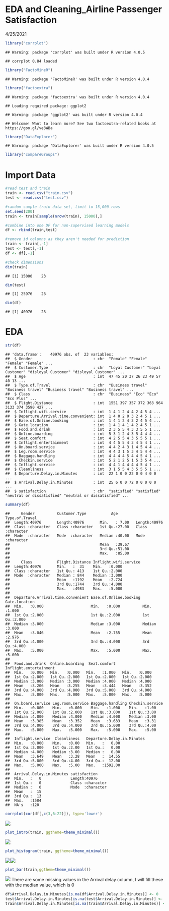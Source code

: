 EDA and Cleaning\_Airline Passenger Satisfaction
================
4/25/2021

``` r
library("corrplot")
```

    ## Warning: package 'corrplot' was built under R version 4.0.5

    ## corrplot 0.84 loaded

``` r
library("FactoMineR")
```

    ## Warning: package 'FactoMineR' was built under R version 4.0.4

``` r
library("factoextra")
```

    ## Warning: package 'factoextra' was built under R version 4.0.4

    ## Loading required package: ggplot2

    ## Warning: package 'ggplot2' was built under R version 4.0.4

    ## Welcome! Want to learn more? See two factoextra-related books at https://goo.gl/ve3WBa

``` r
library("DataExplorer")
```

    ## Warning: package 'DataExplorer' was built under R version 4.0.5

``` r
library("compareGroups")
```

# Import Data

``` r
#read test and train
train <- read.csv("train.csv")
test <- read.csv("test.csv")

#random sample train data set, limit to 15,000 rows
set.seed(200)
train <- train[sample(nrow(train), 15000),]

#combine into one DF for non-supervised learning models
df <- rbind(train,test)

#remove id columns as they aren't needed for prediction
train <- train[,-1]
test <- test[,-1]
df <- df[,-1]

#check dimensions
dim(train)
```

    ## [1] 15000    23

``` r
dim(test)
```

    ## [1] 25976    23

``` r
dim(df)
```

    ## [1] 40976    23

# EDA

``` r
str(df)
```

    ## 'data.frame':    40976 obs. of  23 variables:
    ##  $ Gender                           : chr  "Female" "Female" "Female" "Female" ...
    ##  $ Customer.Type                    : chr  "Loyal Customer" "Loyal Customer" "disloyal Customer" "disloyal Customer" ...
    ##  $ Age                              : int  47 45 20 37 26 23 49 57 40 13 ...
    ##  $ Type.of.Travel                   : chr  "Business travel" "Business travel" "Business travel" "Business travel" ...
    ##  $ Class                            : chr  "Business" "Eco" "Eco" "Eco Plus" ...
    ##  $ Flight.Distance                  : int  1551 397 357 372 363 964 3133 374 3590 427 ...
    ##  $ Inflight.wifi.service            : int  1 4 1 2 4 4 2 4 5 4 ...
    ##  $ Departure.Arrival.time.convenient: int  1 4 0 2 0 3 2 4 5 1 ...
    ##  $ Ease.of.Online.booking           : int  1 4 1 2 4 3 2 4 5 4 ...
    ##  $ Gate.location                    : int  1 4 1 4 1 4 2 4 5 1 ...
    ##  $ Food.and.drink                   : int  2 3 5 5 4 3 3 5 5 1 ...
    ##  $ Online.boarding                  : int  5 3 1 2 4 3 5 4 4 4 ...
    ##  $ Seat.comfort                     : int  4 2 5 5 4 3 5 5 5 1 ...
    ##  $ Inflight.entertainment           : int  4 4 5 5 4 3 4 5 4 1 ...
    ##  $ On.board.service                 : int  4 4 2 4 3 1 4 5 4 4 ...
    ##  $ Leg.room.service                 : int  4 4 3 1 5 3 4 5 4 4 ...
    ##  $ Baggage.handling                 : int  4 4 4 4 5 4 4 5 4 1 ...
    ##  $ Checkin.service                  : int  5 2 1 2 5 1 5 3 5 4 ...
    ##  $ Inflight.service                 : int  4 4 1 4 4 4 4 5 4 1 ...
    ##  $ Cleanliness                      : int  3 1 5 5 4 3 5 5 5 1 ...
    ##  $ Departure.Delay.in.Minutes       : int  22 1 0 0 22 0 0 4 0 0 ...
    ##  $ Arrival.Delay.in.Minutes         : int  25 6 0 0 72 0 0 0 0 0 ...
    ##  $ satisfaction                     : chr  "satisfied" "satisfied" "neutral or dissatisfied" "neutral or dissatisfied" ...

``` r
summary(df)
```

    ##     Gender          Customer.Type           Age        Type.of.Travel    
    ##  Length:40976       Length:40976       Min.   : 7.00   Length:40976      
    ##  Class :character   Class :character   1st Qu.:27.00   Class :character  
    ##  Mode  :character   Mode  :character   Median :40.00   Mode  :character  
    ##                                        Mean   :39.67                     
    ##                                        3rd Qu.:51.00                     
    ##                                        Max.   :85.00                     
    ##                                                                          
    ##     Class           Flight.Distance Inflight.wifi.service
    ##  Length:40976       Min.   :  31    Min.   :0.000        
    ##  Class :character   1st Qu.: 413    1st Qu.:2.000        
    ##  Mode  :character   Median : 844    Median :3.000        
    ##                     Mean   :1192    Mean   :2.724        
    ##                     3rd Qu.:1744    3rd Qu.:4.000        
    ##                     Max.   :4983    Max.   :5.000        
    ##                                                          
    ##  Departure.Arrival.time.convenient Ease.of.Online.booking Gate.location  
    ##  Min.   :0.000                     Min.   :0.000          Min.   :1.000  
    ##  1st Qu.:2.000                     1st Qu.:2.000          1st Qu.:2.000  
    ##  Median :3.000                     Median :3.000          Median :3.000  
    ##  Mean   :3.046                     Mean   :2.755          Mean   :2.976  
    ##  3rd Qu.:4.000                     3rd Qu.:4.000          3rd Qu.:4.000  
    ##  Max.   :5.000                     Max.   :5.000          Max.   :5.000  
    ##                                                                          
    ##  Food.and.drink  Online.boarding  Seat.comfort   Inflight.entertainment
    ##  Min.   :0.000   Min.   :0.000   Min.   :1.000   Min.   :0.000         
    ##  1st Qu.:2.000   1st Qu.:2.000   1st Qu.:2.000   1st Qu.:2.000         
    ##  Median :3.000   Median :3.000   Median :4.000   Median :4.000         
    ##  Mean   :3.206   Mean   :3.255   Mean   :3.444   Mean   :3.352         
    ##  3rd Qu.:4.000   3rd Qu.:4.000   3rd Qu.:5.000   3rd Qu.:4.000         
    ##  Max.   :5.000   Max.   :5.000   Max.   :5.000   Max.   :5.000         
    ##                                                                        
    ##  On.board.service Leg.room.service Baggage.handling Checkin.service
    ##  Min.   :0.000    Min.   :0.000    Min.   :1.000    Min.   :1.00   
    ##  1st Qu.:2.000    1st Qu.:2.000    1st Qu.:3.000    1st Qu.:3.00   
    ##  Median :4.000    Median :4.000    Median :4.000    Median :3.00   
    ##  Mean   :3.385    Mean   :3.352    Mean   :3.633    Mean   :3.31   
    ##  3rd Qu.:4.000    3rd Qu.:4.000    3rd Qu.:5.000    3rd Qu.:4.00   
    ##  Max.   :5.000    Max.   :5.000    Max.   :5.000    Max.   :5.00   
    ##                                                                    
    ##  Inflight.service  Cleanliness   Departure.Delay.in.Minutes
    ##  Min.   :0.000    Min.   :0.00   Min.   :   0.00           
    ##  1st Qu.:3.000    1st Qu.:2.00   1st Qu.:   0.00           
    ##  Median :4.000    Median :3.00   Median :   0.00           
    ##  Mean   :3.649    Mean   :3.28   Mean   :  14.55           
    ##  3rd Qu.:5.000    3rd Qu.:4.00   3rd Qu.:  12.00           
    ##  Max.   :5.000    Max.   :5.00   Max.   :1592.00           
    ##                                                            
    ##  Arrival.Delay.in.Minutes satisfaction      
    ##  Min.   :   0             Length:40976      
    ##  1st Qu.:   0             Class :character  
    ##  Median :   0             Mode  :character  
    ##  Mean   :  15                               
    ##  3rd Qu.:  13                               
    ##  Max.   :1584                               
    ##  NA's   :120

``` r
corrplot(cor(df[,c(3,6:22)]), type='lower')
```

![](EDA-and-Cleaning_Airline-Passenger-Satisfaction_files/figure-gfm/unnamed-chunk-4-1.png)<!-- -->

``` r
plot_intro(train, ggtheme=theme_minimal())
```

![](EDA-and-Cleaning_Airline-Passenger-Satisfaction_files/figure-gfm/unnamed-chunk-5-1.png)<!-- -->

``` r
plot_histogram(train, ggtheme=theme_minimal())
```

![](EDA-and-Cleaning_Airline-Passenger-Satisfaction_files/figure-gfm/unnamed-chunk-5-2.png)<!-- -->![](EDA-and-Cleaning_Airline-Passenger-Satisfaction_files/figure-gfm/unnamed-chunk-5-3.png)<!-- -->

``` r
plot_bar(train,ggthem=theme_minimal())
```

![](EDA-and-Cleaning_Airline-Passenger-Satisfaction_files/figure-gfm/unnamed-chunk-5-4.png)<!-- -->
There are some missing values in the Arrival delay column, I will fill
these with the median value, which is 0

``` r
df$Arrival.Delay.in.Minutes[is.na(df$Arrival.Delay.in.Minutes)] <- 0 
test$Arrival.Delay.in.Minutes[is.na(test$Arrival.Delay.in.Minutes)] <- 0 
train$Arrival.Delay.in.Minutes[is.na(train$Arrival.Delay.in.Minutes)] <- 0 
```
